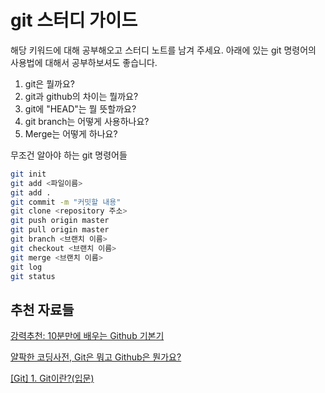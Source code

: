 # git 스터디 가이드

해당 키워드에 대해 공부해오고 스터디 노트를 남겨 주세요. 아래에 있는 git 명령어의 사용법에 대해서 공부하보셔도 좋습니다.

1. git은 뭘까요?
2. git과 github의 차이는 뭘까요?
3. git에 "HEAD"는 뭘 뜻할까요?
4. git branch는 어떻게 사용하나요?
5. Merge는 어떻게 하나요?

무조건 알아야 하는 git 명령어들
```bash
git init
git add <파일이름>
git add .
git commit -m "커밋할 내용"
git clone <repository 주소>
git push origin master
git pull origin master
git branch <브랜치 이름> 
git checkout <브랜치 이름> 
git merge <브랜치 이름>
git log
git status
```

## 추천 자료들

[강력추천: 10분만에 배우는 Github 기본기](https://www.inflearn.com/course/github-%EA%B8%B0%EB%B3%B8%EA%B8%B0-10%EB%B6%84/#description)

[얄팍한 코딩사전, Git은 뭐고 Github은 뭔가요?](https://www.youtube.com/watch?v=Bd35Ze7-dIw&feature=emb_title)

[[Git] 1. Git이란?(입문)](https://linked2ev.github.io/devlog/2018/08/27/Git-1.-What-is-Git/)
